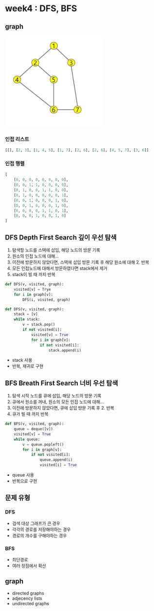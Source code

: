 # week4 : DFS, BFS

## graph
![graph example](./img/2022-08-30-22-35-30.png)
### 인접 리스트
```python
[[], [2, 3], [1, 4, 5], [1, 7], [2, 6], [2, 6], [4, 5, 7], [3, 6]]
```
### 인접 행렬
```python
[
    [0, 0, 0, 0, 0, 0, 0, 0], 
    [0, 0, 1, 1, 0, 0, 0, 0], 
    [0, 1, 0, 0, 1, 1, 0, 0],
    [0, 1, 0, 0, 0, 0, 0, 1],
    [0, 0, 1, 0, 0, 0, 1, 0],
    [0, 0, 1, 0, 0, 0, 1, 0],
    [0, 0, 0, 0, 1, 1, 0, 1],
    [0, 0, 0, 1, 0, 0, 1, 0]
]
```
## DFS Depth First Search 깊이 우선 탐색
1. 탐색할 노드를 스택에 삽입, 해당 노드의 방문 기록
2. 원소의 인접 노드에 대해...
3. 이전에 방문하지 않았다면, 스택에 삽입 방문 기록 후 해당 원소에 대해 2. 반복
4. 모든 인접노드에 대해서 방문하였다면 stack에서 제거
5. stack이 빌 때 까지 반복
```python
def DFS(v, visited, graph):
    visited[v] = Trye
    for i in graph[v]:
        DFS(i, visited, graph)
```
```python
def DFS(v, visited, graph):
    stack = [v]
    while stack:
        v = stack.pop()
        if not visited[i]:
            visited[v] = True
            for i in graph[v]:
                if not visited[i]:
                    stack.append(i)
```
* stack 사용
* 반복, 재귀로 구현

## BFS Breath First Search 너비 우선 탐색
1. 탐색 시작 노드를 큐에 삽입, 해당 노드의 방문 기록
2. 큐에서 원소를 꺼내, 원소의 모든 인접 노드에 대해...
3. 이전에 방문하지 않았다면, 큐에 삽입 방문 기록 후 2. 반복
4. 큐가 빌 때 까지 반복
```python
def BFS(v, visited, graph):
    queue = deque([v])
    visited[v] = True
    while queue:
        v = queue.popleft()
        for i in graph[v]:
            if not visited[i]:
                queue.append(i)
                visited[i] = True
```
* queue 사용
* 반복으로 구현

## 문제 유형
### DFS
* 검색 대상 그래프가 큰 경우
* 각각의 경로를 저장해야하는 경우
* 경로의 개수를 구해야하는 경우

### BFS
* 최단경로
* 여러 정점에서 확산

## graph
* directed graphs
* adjecency lists
* undirected graphs